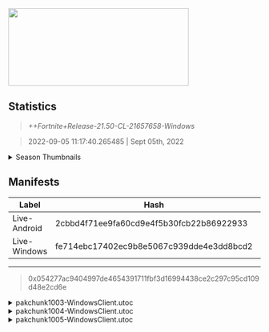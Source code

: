 <div style="pointer-events: none">
  <img style="pointer-events: none" src="https://raw.githubusercontent.com/Tectors/Archive/master/source/dependents/gen.21.50.svg" width="360" height="155">
<div>

## Statistics
> *++Fortnite+Release-21.50-CL-21657658-Windows*

> 2022-09-05 11:17:40.265485 | Sept 05th, 2022

<details>
  <summary>Season Thumbnails</summary>

  > Seasonal thumbnails are a season's normal ltms and their photos.

  | Name | ID |
  | - | - |
  | [Zero Build - Duos](https://raw.githubusercontent.com/Tectors/Archive/master/source/dependents/monthly-rotaton/playlist_nobuildbr_duo_21_50.png) | Playlist_NoBuildBR_Duo |
  | [Solo](https://raw.githubusercontent.com/Tectors/Archive/master/source/dependents/monthly-rotaton/playlist_defaultsolo_21_50.png) | Playlist_DefaultSolo |
  | [Zero Build - Trios](https://raw.githubusercontent.com/Tectors/Archive/master/source/dependents/monthly-rotaton/playlist_nobuildbr_trio_21_50.png) | Playlist_NoBuildBR_Trio |
  | [Zero Build - Solo](https://raw.githubusercontent.com/Tectors/Archive/master/source/dependents/monthly-rotaton/playlist_nobuildbr_solo_21_50.png) | Playlist_NoBuildBR_Solo |
</details>

## Manifests
| Label | Hash | Route |
| - | - | - |
| Live-Android | 2cbbd4f71ee9fa60cd9e4f5b30fcb22b86922933 | [ugAJ2V29cum5ZhBM2UW-9ioV6WxKsw](https://github.com/Tectors/Archive/blob/master/manifests/ugAJ2V29cum5ZhBM2UW-9ioV6WxKsw.manifest) |
| Live-Windows | fe714ebc17402ec9b8e5067c939dde4e3dd8bcd2 | [gDM5ebFV-IqAKqn6DE2RAorEPOnqxQ](https://github.com/Tectors/Archive/blob/master/manifests/gDM5ebFV-IqAKqn6DE2RAorEPOnqxQ.manifest) |

---

> 0x054277ac9404997de4654391711fbf3d16994438ce2c297c95cd109d48e2cd6e

<details>
  <summary>pakchunk1003-WindowsClient.utoc</summary>

  > FortniteGame/Content/Paks/pakchunk1003-WindowsClient.utoc

  > 0x004E668A8988F776F1E0FCE8AED8A88E9A936FDDBC93B71FD4FA82E983E3BF3E

  <img src="https://raw.githubusercontent.com/Tectors/Archive/master/source/dependents/referred/EID_Prance_Follower.svg" width="100"> <img src="https://raw.githubusercontent.com/Tectors/Archive/master/source/dependents/referred/EID_Prance.svg" width="100"> 
</details>

<details>
  <summary>pakchunk1004-WindowsClient.utoc</summary>

  > FortniteGame/Content/Paks/pakchunk1004-WindowsClient.utoc

  > 0x99C7C4EC218940B444E5D5994C234F0823E048157B08C2E5EA5BE917E9F3AB3C

  <img src="https://raw.githubusercontent.com/Tectors/Archive/master/source/dependents/referred/Pickaxe_ID_851_AstralFemale.svg" width="100"> <img src="https://raw.githubusercontent.com/Tectors/Archive/master/source/dependents/referred/LSID_479_Astral.svg" width="100"> <img src="https://raw.githubusercontent.com/Tectors/Archive/master/source/dependents/referred/EID_Astral.svg" width="100"> <img src="https://raw.githubusercontent.com/Tectors/Archive/master/source/dependents/referred/CID_A_474_Athena_Commando_F_Astral.svg" width="100"> <img src="https://raw.githubusercontent.com/Tectors/Archive/master/source/dependents/referred/BID_A_067_AstralFemale.svg" width="100"> 
</details>

<details>
  <summary>pakchunk1005-WindowsClient.utoc</summary>

  > FortniteGame/Content/Paks/pakchunk1005-WindowsClient.utoc

  > 0xCC09B80ACC57A44EAF321B2A2B08F609C7BE6AC366480BF420EA3FA565724A61

  <img src="https://raw.githubusercontent.com/Tectors/Archive/master/source/dependents/referred/Wrap_513_WildCard.svg" width="100"> <img src="https://raw.githubusercontent.com/Tectors/Archive/master/source/dependents/referred/Pickaxe_ID_854_WildCard.svg" width="100"> <img src="https://raw.githubusercontent.com/Tectors/Archive/master/source/dependents/referred/MusicPack_144_SeptemberCrew.svg" width="100"> <img src="https://raw.githubusercontent.com/Tectors/Archive/master/source/dependents/referred/CID_A_478_Athena_Commando_F_WildCard.svg" width="100"> <img src="https://raw.githubusercontent.com/Tectors/Archive/master/source/dependents/referred/BID_A_070_WildCardFemale.svg" width="100"> 
</details>

